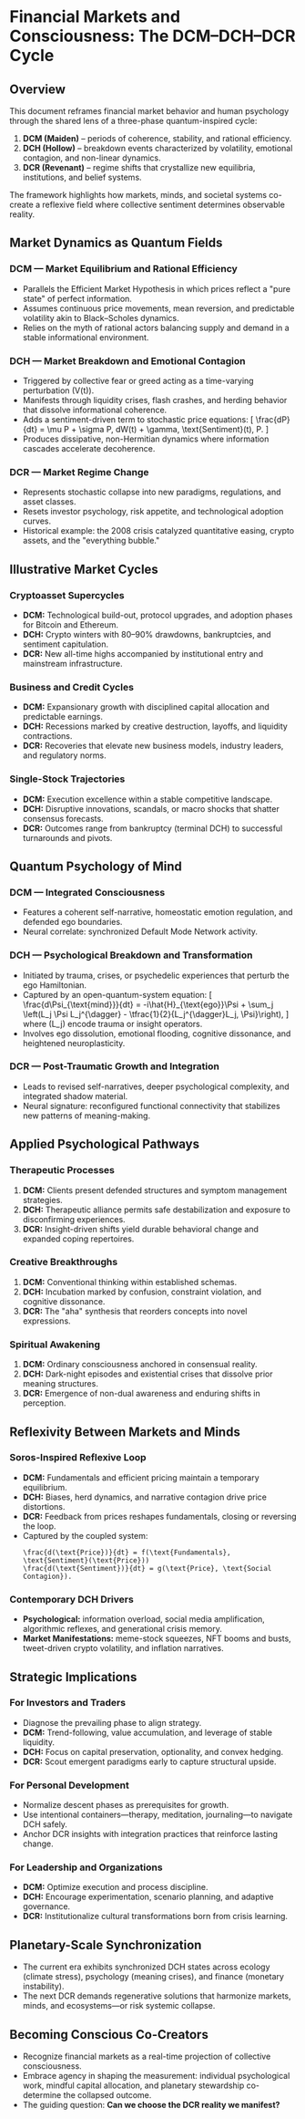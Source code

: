 # Financial Markets and Consciousness: The DCM–DCH–DCR Cycle

## Overview

This document reframes financial market behavior and human psychology through
the shared lens of a three-phase quantum-inspired cycle:

1. **DCM (Maiden)** – periods of coherence, stability, and rational efficiency.
2. **DCH (Hollow)** – breakdown events characterized by volatility, emotional
   contagion, and non-linear dynamics.
3. **DCR (Revenant)** – regime shifts that crystallize new equilibria,
   institutions, and belief systems.

The framework highlights how markets, minds, and societal systems co-create a
reflexive field where collective sentiment determines observable reality.

## Market Dynamics as Quantum Fields

### DCM — Market Equilibrium and Rational Efficiency

- Parallels the Efficient Market Hypothesis in which prices reflect a "pure
  state" of perfect information.
- Assumes continuous price movements, mean reversion, and predictable volatility
  akin to Black–Scholes dynamics.
- Relies on the myth of rational actors balancing supply and demand in a stable
  informational environment.

### DCH — Market Breakdown and Emotional Contagion

- Triggered by collective fear or greed acting as a time-varying perturbation
  \(V(t)\).
- Manifests through liquidity crises, flash crashes, and herding behavior that
  dissolve informational coherence.
- Adds a sentiment-driven term to stochastic price equations: \[ \frac{dP}{dt} =
  \mu P + \sigma P\, dW(t) + \gamma\, \text{Sentiment}(t)\, P. \]
- Produces dissipative, non-Hermitian dynamics where information cascades
  accelerate decoherence.

### DCR — Market Regime Change

- Represents stochastic collapse into new paradigms, regulations, and asset
  classes.
- Resets investor psychology, risk appetite, and technological adoption curves.
- Historical example: the 2008 crisis catalyzed quantitative easing, crypto
  assets, and the "everything bubble."

## Illustrative Market Cycles

### Cryptoasset Supercycles

- **DCM:** Technological build-out, protocol upgrades, and adoption phases for
  Bitcoin and Ethereum.
- **DCH:** Crypto winters with 80–90% drawdowns, bankruptcies, and sentiment
  capitulation.
- **DCR:** New all-time highs accompanied by institutional entry and mainstream
  infrastructure.

### Business and Credit Cycles

- **DCM:** Expansionary growth with disciplined capital allocation and
  predictable earnings.
- **DCH:** Recessions marked by creative destruction, layoffs, and liquidity
  contractions.
- **DCR:** Recoveries that elevate new business models, industry leaders, and
  regulatory norms.

### Single-Stock Trajectories

- **DCM:** Execution excellence within a stable competitive landscape.
- **DCH:** Disruptive innovations, scandals, or macro shocks that shatter
  consensus forecasts.
- **DCR:** Outcomes range from bankruptcy (terminal DCH) to successful
  turnarounds and pivots.

## Quantum Psychology of Mind

### DCM — Integrated Consciousness

- Features a coherent self-narrative, homeostatic emotion regulation, and
  defended ego boundaries.
- Neural correlate: synchronized Default Mode Network activity.

### DCH — Psychological Breakdown and Transformation

- Initiated by trauma, crises, or psychedelic experiences that perturb the ego
  Hamiltonian.
- Captured by an open-quantum-system equation: \[ \frac{d\Psi_{\text{mind}}}{dt}
  = -i\hat{H}_{\text{ego}}\Psi + \sum_j \left(L_j \Psi L_j^{\dagger} -
  \tfrac{1}{2}\{L_j^{\dagger}L_j, \Psi\}\right), \] where \(L_j\) encode trauma
  or insight operators.
- Involves ego dissolution, emotional flooding, cognitive dissonance, and
  heightened neuroplasticity.

### DCR — Post-Traumatic Growth and Integration

- Leads to revised self-narratives, deeper psychological complexity, and
  integrated shadow material.
- Neural signature: reconfigured functional connectivity that stabilizes new
  patterns of meaning-making.

## Applied Psychological Pathways

### Therapeutic Processes

1. **DCM:** Clients present defended structures and symptom management
   strategies.
2. **DCH:** Therapeutic alliance permits safe destabilization and exposure to
   disconfirming experiences.
3. **DCR:** Insight-driven shifts yield durable behavioral change and expanded
   coping repertoires.

### Creative Breakthroughs

1. **DCM:** Conventional thinking within established schemas.
2. **DCH:** Incubation marked by confusion, constraint violation, and cognitive
   dissonance.
3. **DCR:** The "aha" synthesis that reorders concepts into novel expressions.

### Spiritual Awakening

1. **DCM:** Ordinary consciousness anchored in consensual reality.
2. **DCH:** Dark-night episodes and existential crises that dissolve prior
   meaning structures.
3. **DCR:** Emergence of non-dual awareness and enduring shifts in perception.

## Reflexivity Between Markets and Minds

### Soros-Inspired Reflexive Loop

- **DCM:** Fundamentals and efficient pricing maintain a temporary equilibrium.
- **DCH:** Biases, herd dynamics, and narrative contagion drive price
  distortions.
- **DCR:** Feedback from prices reshapes fundamentals, closing or reversing the
  loop.
- Captured by the coupled system:
  ```
  \frac{d(\text{Price})}{dt} = f(\text{Fundamentals}, \text{Sentiment}(\text{Price}))
  \frac{d(\text{Sentiment})}{dt} = g(\text{Price}, \text{Social Contagion}).
  ```

### Contemporary DCH Drivers

- **Psychological:** information overload, social media amplification,
  algorithmic reflexes, and generational crisis memory.
- **Market Manifestations:** meme-stock squeezes, NFT booms and busts,
  tweet-driven crypto volatility, and inflation narratives.

## Strategic Implications

### For Investors and Traders

- Diagnose the prevailing phase to align strategy.
- **DCM:** Trend-following, value accumulation, and leverage of stable
  liquidity.
- **DCH:** Focus on capital preservation, optionality, and convex hedging.
- **DCR:** Scout emergent paradigms early to capture structural upside.

### For Personal Development

- Normalize descent phases as prerequisites for growth.
- Use intentional containers—therapy, meditation, journaling—to navigate DCH
  safely.
- Anchor DCR insights with integration practices that reinforce lasting change.

### For Leadership and Organizations

- **DCM:** Optimize execution and process discipline.
- **DCH:** Encourage experimentation, scenario planning, and adaptive
  governance.
- **DCR:** Institutionalize cultural transformations born from crisis learning.

## Planetary-Scale Synchronization

- The current era exhibits synchronized DCH states across ecology (climate
  stress), psychology (meaning crises), and finance (monetary instability).
- The next DCR demands regenerative solutions that harmonize markets, minds, and
  ecosystems—or risk systemic collapse.

## Becoming Conscious Co-Creators

- Recognize financial markets as a real-time projection of collective
  consciousness.
- Embrace agency in shaping the measurement: individual psychological work,
  mindful capital allocation, and planetary stewardship co-determine the
  collapsed outcome.
- The guiding question: **Can we choose the DCR reality we manifest?**
